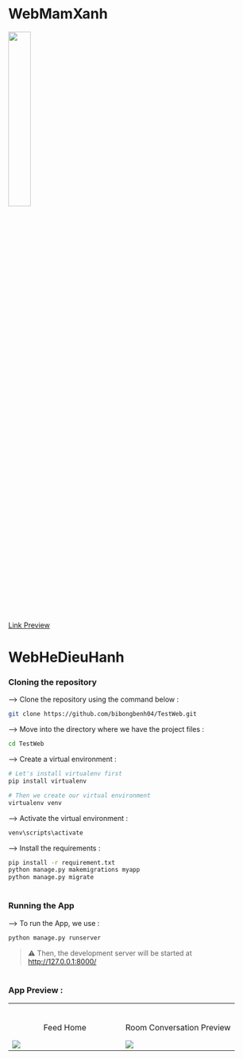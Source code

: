 # WebMamXanh<div align="center">
<img width="30%" src="https://image.phunuonline.com.vn/news/2018/20180501/fckimage/126828_32a-271110234.jpg">

<a href="https://bibongbenh.pythonanywhere.com/"> Link Preview </a>

# WebHeDieuHanh
</div>

### Cloning the repository

--> Clone the repository using the command below :
```bash
git clone https://github.com/bibongbenh04/TestWeb.git

```

--> Move into the directory where we have the project files : 
```bash
cd TestWeb

```

--> Create a virtual environment :
```bash
# Let's install virtualenv first
pip install virtualenv

# Then we create our virtual environment
virtualenv venv

```

--> Activate the virtual environment :
```bash
venv\scripts\activate

```

--> Install the requirements :
```bash
pip install -r requirement.txt
python manage.py makemigrations myapp
python manage.py migrate

```

#

### Running the App

--> To run the App, we use :
```bash
python manage.py runserver

```

> ⚠ Then, the development server will be started at http://127.0.0.1:8000/

#

### App Preview :

<table width="100%"> 
<tr>
<td width="50%">      
&nbsp; 
<br>
<p align="center">
  Feed Home
</p>
<img src="https://user-images.githubusercontent.com/72341453/134747262-0a92233d-8010-40f8-84c5-8d94895aac44.PNG">
</td> 
<td width="50%">
<br>
<p align="center">
  Room Conversation Preview
</p>
<img src="https://user-images.githubusercontent.com/72341453/134747155-3ca5b55f-b064-4741-aeae-abe90bddf41e.PNG">  
</td>
</table>

